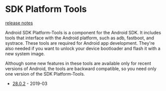 # SDK Platform Tools

[release notes](https://developer.android.com/studio/releases/platforms)

Android SDK Platform-Tools is a component for the Android SDK. It includes tools that interface with the Android platform, such as adb, fastboot, and systrace. These tools are required for Android app development. They're also needed if you want to unlock your device bootloader and flash it with a new system image.

Although some new features in these tools are available only for recent versions of Android, the tools are backward compatible, so you need only one version of the SDK Platform-Tools.

- [28.0.2](https://developer.android.com/studio/releases/platform-tools#2802_march_2019) - 2019-03

